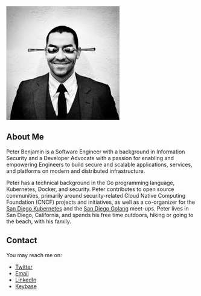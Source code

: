 <img src="profile.jpg" alt="Profile photo" width="300" />

## About Me

Peter Benjamin is a Software Engineer with a background in Information Security and a Developer Advocate with a passion for enabling and empowering Engineers to build secure and scalable applications, services, and platforms on modern and distributed infrastructure.

Peter has a technical background in the Go programming language, Kubernetes, Docker, and security. Peter contributes to open source communities, primarily around security-related Cloud Native Computing Foundation (CNCF) projects and initiatives, as well as a co-organizer for the [San Diego Kubernetes](https://www.meetup.com/San-Diego-Kubernetes-Meetup/) and the [San Diego Golang](https://www.meetup.com/sdgophers/) meet-ups. Peter lives in San Diego, California, and spends his free time outdoors, hiking or going to the beach, with his family.

## Contact

You may reach me on:

- [Twitter](https://twitter.com/petermbenjamin)
- [Email](mailto:petermbenjamin@gmail.com)
- [LinkedIn](https://linkedin.com/in/pmbenjamin)
- [Keybase](https://keybase.io/pbenj)
